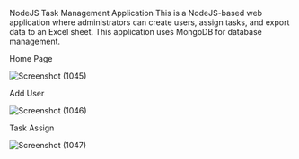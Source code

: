 NodeJS Task Management Application
This is a NodeJS-based web application where administrators can create users, assign tasks, and export data to an Excel sheet. This application uses MongoDB for database management.

Home Page



![Screenshot (1045)](https://github.com/Harshit1020/HKTask/assets/95414266/bf0d44c6-32c8-420f-815f-461cdd7420fc)


Add User

![Screenshot (1046)](https://github.com/Harshit1020/HKTask/assets/95414266/96929485-1374-4ff2-81cb-edf559f15d5b)


Task Assign

![Screenshot (1047)](https://github.com/Harshit1020/HKTask/assets/95414266/088724a7-ae44-401c-9c52-116c962385e2)
